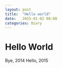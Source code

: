 ```yaml
---
layout: post
title:  "Hello world"
date:   2015-01-02 08:08
categories: Diary
---
```

# Hello World

Bye, 2014
Hello, 2015